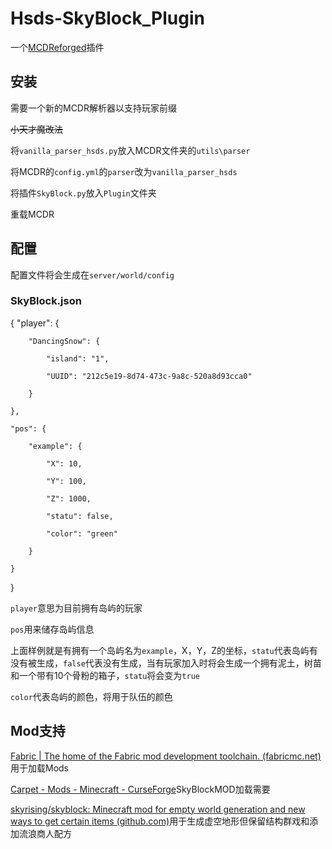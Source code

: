 # Hsds-SkyBlock_Plugin

一个[MCDReforged](https://github.com/Fallen-Breath/MCDReforged)插件

## 安装

需要一个新的MCDR解析器以支持玩家前缀

~~小天才魔改法~~

将``vanilla_parser_hsds.py``放入MCDR文件夹的``utils\parser``

将MCDR的``config.yml``的``parser``改为``vanilla_parser_hsds``

将插件``SkyBlock.py``放入``Plugin``文件夹

重载MCDR

## 配置

配置文件将会生成在``server/world/config``

### SkyBlock.json

{
    "player": {

        "DancingSnow": {

            "island": "1",

            "UUID": "212c5e19-8d74-473c-9a8c-520a8d93cca0"

        }

    },

    "pos": {

        "example": {

            "X": 10,

            "Y": 100,

            "Z": 1000,

            "statu": false,

            "color": "green"

        }

    }
}

``player``意思为目前拥有岛屿的玩家

``pos``用来储存岛屿信息

上面样例就是有拥有一个岛屿名为``example``，X，Y，Z的坐标，``statu``代表岛屿有没有被生成，``false``代表没有生成，当有玩家加入时将会生成一个拥有泥土，树苗和一个带有10个骨粉的箱子，``statu``将会变为``true``

``color``代表岛屿的颜色，将用于队伍的颜色

## Mod支持

[Fabric | The home of the Fabric mod development toolchain. (fabricmc.net)](https://fabricmc.net/)用于加载Mods

[Carpet - Mods - Minecraft - CurseForge](https://www.curseforge.com/minecraft/mc-mods/carpet)SkyBlockMOD加载需要

[skyrising/skyblock: Minecraft mod for empty world generation and new ways to get certain items (github.com)](https://github.com/skyrising/skyblock/)用于生成虚空地形但保留结构群戏和添加流浪商人配方




